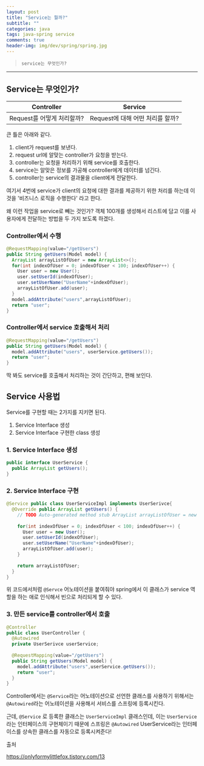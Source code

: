 ```yaml
---  
layout: post  
title: "Service는 뭘까?"  
subtitle: ""  
categories: java
tags: java-spring service
comments: true  
header-img: img/dev/spring/spring.jpg
---  
```

  
> `service는 무엇인가?`  

---

## Service는 무엇인가?

|Controller|Service|
|-|-|
|Request를 어떻게 처리할까?|Request에 대해 어떤 처리를 할까?|

큰 틀은 아래와 같다.

1. client가 request를 보낸다.
2. request url에 알맞는 controller가 요청을 받는다.
3. controller는 요청을 처리하기 위해 service를 호출한다.
4. service는 알맞은 정보를 가공해 controller에게 데이터를 넘긴다.
5. controller는 service의 결과물을 client에게 전달한다.

여기서 4번에 service가 client의 요청에 대한 결과를 제공하기 위한 처리를 하는데 이것을 '비즈니스 로직을 수행한다' 라고 한다.

왜 이런 작업을 service로 빼는 것인가? 객체 100개를 생성해서 리스트에 담고 이를 사용자에게 전달하는 방법을 두 가지 보도록 하겠다.

### Controller에서 수행

```java
@RequestMapping(value="/getUsers") 
public String getUsers(Model model) { 
  ArrayList arrayListOfUser = new ArrayList<>(); 
  for(int indexOfUser = 0; indexOfUser < 100; indexOfUser++) { 
    User user = new User(); 
    user.setUserId(indexOfUser); 
    user.setUserName("UserName"+indexOfUser); 
    arrayListOfUser.add(user); 
  } 
  model.addAttribute("users",arrayListOfUser); 
  return "user"; 
}
```

### Controller에서 service 호출해서 처리

```java
@RequestMapping(value="/getUsers") 
public String getUsers(Model model) { 
  model.addAttribute("users", userService.getUsers()); 
  return "user"; 
}
```

딱 봐도 service를 호출해서 처리하는 것이 간단하고, 편해 보인다.

## Service 사용법

Service를 구현할 때는 2가지를 지키면 된다.

1. Service Interface 생성
2. Service Interface 구현한 class 생성

### 1. Service Interface 생성

```java
public interface UserService {
  public ArrayList getUsers();
}
```

### 2. Service Interface 구현

```java
@Service public class UserServiceImpl implements UserSerivce{ 
  @Override public ArrayList getUsers() { 
    // TODO Auto-generated method stub ArrayList arrayListOfUser = new ArrayList<>(); 
    
    for(int indexOfUser = 0; indexOfUser < 100; indexOfUser++) { 
      User user = new User(); 
      user.setUserId(indexOfUser); 
      user.setUserName("UserName"+indexOfUser); 
      arrayListOfUser.add(user); 
    } 
    
    return arrayListOfUser; 
  } 
}
```

위 코드에서처럼 `@Servce` 어노테이션을 붙여줘야 spring에서 이 클래스가 service 역할을 하는 애로 인식해서 빈으로 처리되게 할 수 있다.

### 3. 만든 service를 controller에서 호출

```java
@Controller 
public class UserController { 
  @Autowired 
  private UserSerivce userService; 
  
  @RequestMapping(value="/getUsers") 
  public String getUsers(Model model) { 
    model.addAttribute("users",userService.getUsers()); 
    return "user"; 
  } 
}
```

Controller에서는 `@Service`라는 어노테이션으로 선언한 클래스를 사용하기 위해서는 `@Autowired`라는 어노테이션을 사용해서 서비스를 스프링에 등록시킨다.

근데, `@Service` 로 등록한 클래스는 `UserServiceImpl` 클래스인데, 이는 `UserService`라는 인터페이스의 구현체이기 때문에 스프링은 `@Autowired`
UserService라는 인터페이스를 상속한 클래스를 자동으로 등록시켜준다!


출처

https://onlyformylittlefox.tistory.com/13

